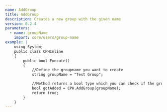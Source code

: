 ```yaml
---
name: AddGroup
title: AddGroup
description: Creates a new group with the given name
version: 0.2.4
parameters:
  - name: groupName
    import: core/users/group-name
example: |
    using System;
    public class CPHInline
    {
        public bool Execute()
        {
            //Define the groupname you want to create
            string groupName = "Test Group";

            //Method returns a bool type which you can check if the group was added
            bool gotAdded = CPH.AddGroup(groupName);
            return true;
        }
    }
---
```

